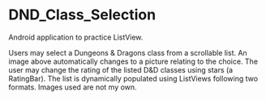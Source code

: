 # DND_Class_Selection
Android application to practice ListView.

Users may select a Dungeons & Dragons class from a scrollable list. An image above automatically changes to a picture relating to the choice. The user may change the rating of the listed D&D classes using stars (a RatingBar). The list is dynamically populated using ListViews following two formats. Images used are not my own.
